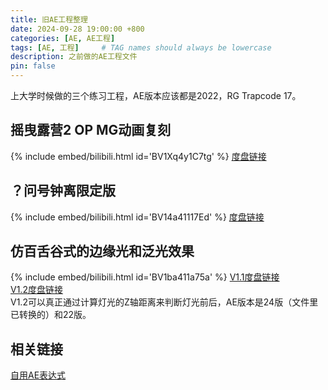 ```yaml
---
title: 旧AE工程整理
date: 2024-09-28 19:00:00 +800
categories: [AE, AE工程]
tags: [AE, 工程]     # TAG names should always be lowercase
description: 之前做的AE工程文件
pin: false
---
```


上大学时候做的三个练习工程，AE版本应该都是2022，RG Trapcode 17。

## 摇曳露营2 OP MG动画复刻
{% include embed/bilibili.html id='BV1Xq4y1C7tg' %}
[度盘链接](https://pan.baidu.com/s/1cLhXeZJc4XI8PQ1aNW6yNw?pwd=6r89)
## ？问号钟离限定版
{% include embed/bilibili.html id='BV14a41117Ed' %}
[度盘链接](https://pan.baidu.com/s/1i3Vq9sW4QEB5EUbzpsxrug?pwd=pdq8)
## 仿百舌谷式的边缘光和泛光效果
{% include embed/bilibili.html id='BV1ba411a75a' %}
[V1.1度盘链接](https://pan.baidu.com/s/1TozoZZSZNKg_eGREgavgOQ?pwd=6rq4)<br />
[V1.2度盘链接](https://pan.baidu.com/s/1vqiyVSARFk-M6CxblY5Sbw?pwd=cy0j)<br />
V1.2可以真正通过计算灯光的Z轴距离来判断灯光前后，AE版本是24版（文件里已转换的）和22版。

## 相关链接
[自用AE表达式](https://www.cashewteam.top/posts/Expressions/)